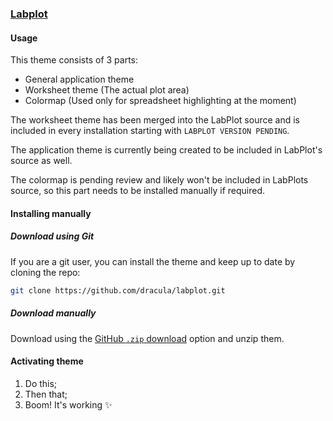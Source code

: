 ### [Labplot](https://labplot.kde.org/)

#### Usage

This theme consists of 3 parts:

- General application theme
- Worksheet theme (The actual plot area)
- Colormap (Used only for spreadsheet highlighting at the moment)

The worksheet theme has been merged into the LabPlot source and is included in every installation starting with `LABPLOT VERSION PENDING`.

The application theme is currently being created to be included in LabPlot's source as well.

The colormap is pending review and likely won't be included in LabPlots source, so this part needs to be installed manually if required.

#### Installing manually

##### Download using Git

If you are a git user, you can install the theme and keep up to date by cloning the repo:

```bash
git clone https://github.com/dracula/labplot.git
```

##### Download manually

Download using the [GitHub `.zip` download](https://github.com/dracula/labplot/archive/master.zip) option and unzip them.


#### Activating theme

1. Do this;
2. Then that;
3. Boom! It's working ✨
